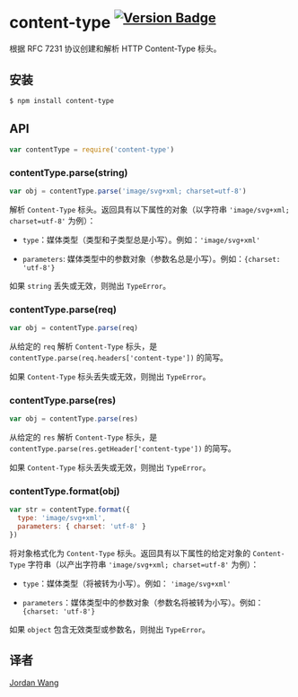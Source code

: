 # content-type <sup>[![Version Badge](http://versionbadg.es/jshttp/content-type.svg)](https://www.npmjs.com/package/content-type)</sup>

根据 RFC 7231 协议创建和解析 HTTP Content-Type 标头。

## 安装

```sh
$ npm install content-type
```

## API

```js
var contentType = require('content-type')
```

### contentType.parse(string)

```js
var obj = contentType.parse('image/svg+xml; charset=utf-8')
```

解析 `Content-Type` 标头。返回具有以下属性的对象（以字符串 `'image/svg+xml; charset=utf-8'` 为例）：

 - `type`：媒体类型（类型和子类型总是小写）。例如：`'image/svg+xml'`

 - `parameters`: 媒体类型中的参数对象（参数名总是小写）。例如：`{charset: 'utf-8'}`

如果 `string` 丢失或无效，则抛出 `TypeError`。

### contentType.parse(req)

```js
var obj = contentType.parse(req)
```

从给定的 `req` 解析 `Content-Type` 标头，是 `contentType.parse(req.headers['content-type'])` 的简写。

如果 `Content-Type` 标头丢失或无效，则抛出 `TypeError`。

### contentType.parse(res)

```js
var obj = contentType.parse(res)
```

从给定的 `res` 解析 `Content-Type` 标头，是 `contentType.parse(res.getHeader['content-type'])` 的简写。

如果 `Content-Type` 标头丢失或无效，则抛出 `TypeError`。

### contentType.format(obj)

```js
var str = contentType.format({
  type: 'image/svg+xml',
  parameters: { charset: 'utf-8' }
})
```

将对象格式化为 `Content-Type` 标头。返回具有以下属性的给定对象的 `Content-Type` 字符串（以产出字符串 `'image/svg+xml; charset=utf-8'` 为例）：

 - `type`：媒体类型（将被转为小写）。例如： `'image/svg+xml'`

 - `parameters`：媒体类型中的参数对象（参数名将被转为小写）。例如：`{charset: 'utf-8'}`

如果 `object` 包含无效类型或参数名，则抛出 `TypeError`。

## 译者

[Jordan Wang](https://github.com/mingmingwon/)

